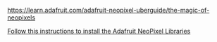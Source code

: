 https://learn.adafruit.com/adafruit-neopixel-uberguide/the-magic-of-neopixels

[Follow this instructions to install the Adafruit NeoPixel Libraries](https://learn.adafruit.com/adafruit-neopixel-uberguide/arduino-library-installation)
